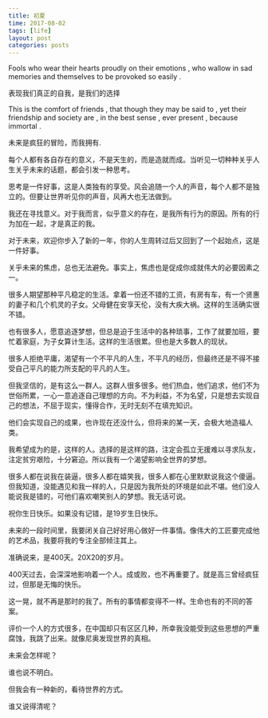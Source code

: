 ```yaml
---
title: 初夏
time: 2017-08-02
tags: [life]
layout: post
categories: posts
---
```


Fools who wear their hearts proudly on their emotions , who wallow in sad memories and themselves to be provoked so easily .

表现我们真正的自我，是我们的选择

This is the comfort of friends , that though they may be said to , yet their friendship and society are , in the best sense , ever present , because immortal .

未来是疯狂的冒险，而我拥有.

每个人都有各自存在的意义，不是天生的，而是造就而成。当听见一切种种关乎人生关乎未来的话题，都会引发一种思考。

思考是一件好事，这是人类独有的享受。风会追随一个人的声音，每个人都不是独立的。但要让世界听见你的声音，风再大也无法做到。

我还在寻找意义。对于我而言，似乎意义的存在，是我所有行为的原因。所有的行为加在一起，才是真正的我。

对于未来，欢迎你步入了新的一年，你的人生周转过后又回到了一个起始点，这是一件好事。

关乎未来的焦虑，总也无法避免。事实上，焦虑也是促成你成就伟大的必要因素之一。

很多人期望那种平凡稳定的生活。拿着一份还不错的工资，有房有车，有一个贤惠的妻子和几个机灵的子女。父母健在安享天伦，没有大疾大祸。这样的生活确实很不错。

也有很多人，愿意追逐梦想，但总是迫于生活中的各种琐事，工作了就要加班，要忙着家庭，为子女算计生活。这样的生活很累。但也是大多数人的现状。

很多人拒绝平庸，渴望有一个不平凡的人生，不平凡的经历，但最终还是不得不接受自己平凡的能力所支配的平凡的人生。

但我坚信的，是有这么一群人。这群人很多很多。他们热血，他们追求，他们不为世俗所累，一心一意追逐自己理想的方向。不为利益，不为名望，只是想去实现自己的想法，不屈于现实，懂得合作，无时无刻不在填充知识。

他们会实现自己的成果，也许现在还没什么，但将来的某一天，会极大地造福人类。

我希望成为的是，这样的人。选择的是这样的路，注定会孤立无援难以寻求队友，注定贫穷艰险，十分窘迫。所以我有一个渴望影响全世界的梦想。

很多人都在说我在装逼，很多人都在嬉笑我，很多人都在心里默默说我这个傻逼。但我知道，没能遇见和我一样的人，只是因为我所处的环境是如此不堪。他们没人能说我是错的，可他们喜欢嘲笑别人的梦想。我无话可说。

祝你生日快乐。如果没有记错，是19岁生日快乐。

未来的一段时间里，我要闭关自己好好用心做好一件事情。像伟大的工匠要完成他的艺术品，我要将我的专注全部倾注其上。

准确说来，是400天。20X20的岁月。

400天过去，会深深地影响着一个人。成或败，也不再重要了。就是高三曾经疯狂过，但那是无悔的快乐。

这一晃，就不再是那时的我了。所有的事情都变得不一样。生命也有的不同的答案。

评价一个人的方式很多，在中国却只有区区几种，所幸我没能受到这些思想的严重腐蚀，我跳了出来。就像尼奥发现世界的真相。

未来会怎样呢？

谁也说不明白。

但我会有一种新的，看待世界的方式。

谁又说得清呢？
